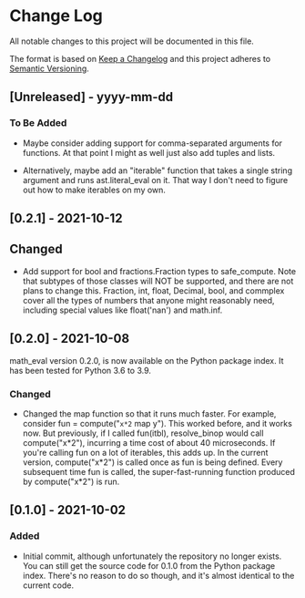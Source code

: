 # Change Log
All notable changes to this project will be documented in this file.
 
The format is based on [Keep a Changelog](http://keepachangelog.com/)
and this project adheres to [Semantic Versioning](http://semver.org/).
 
## [Unreleased] - yyyy-mm-dd
 
### To Be Added

- Maybe consider adding support for comma-separated arguments for functions.
At that point I might as well just also add tuples and lists.

- Alternatively, maybe add an "iterable" function that takes a single string
argument and runs ast.literal_eval on it. That way I don't need to figure out
how to make iterables on my own.

## [0.2.1] - 2021-10-12


## Changed
- Add support for bool and fractions.Fraction types to safe_compute.
Note that subtypes of those classes will NOT be supported, and there are
not plans to change this. Fraction, int, float, Decimal, bool, and commplex
cover all the types of numbers that anyone might reasonably need, 
including special values like float('nan') and math.inf.

## [0.2.0] - 2021-10-08
  
math_eval version 0.2.0, is now available on the Python package index. It has 
been tested for Python 3.6 to 3.9.
 
### Changed

- Changed the map function so that it runs much faster.
For example, consider fun = compute("``x*2`` map y").
This worked before, and it works now.
But previously, if I called fun(itbl), resolve_binop would call compute("x\*2"),
incurring a time cost of about 40 microseconds.
If you're calling fun on a lot of iterables, this adds up.
In the current version, compute("x\*2") is called once as fun is being defined.
Every subsequent time fun is called, the super-fast-running function produced
by compute("x\*2") is run.
 
## [0.1.0] - 2021-10-02
 
### Added

- Initial commit, although unfortunately the repository no longer exists.
You can still get the source code for 0.1.0 from the Python package index.
There's no reason to do so though, and it's almost identical to the current
code.